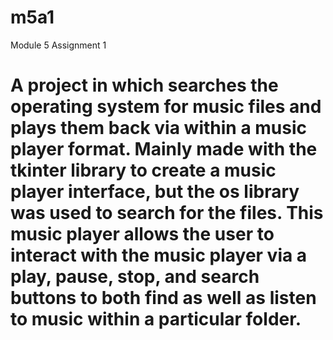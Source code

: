 # m5a1
Module 5 Assignment 1
# A project in which searches the operating system for music files and plays them back via within a music player format. Mainly made with the tkinter library to create a music player interface, but the os library was used to search for the files. This music player allows the user to interact with the music player via a play, pause, stop, and search buttons to both find as well as listen to music within a particular folder.
